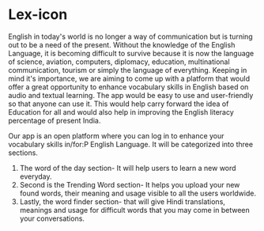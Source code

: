 # Lex-icon
English in today's world is no longer a way of  communication but is turning out to be a need of the present. Without the knowledge of the English Language, it is becoming difficult to survive because it is now the language of science, aviation, computers, diplomacy, education, multinational communication, tourism or simply the language of everything. Keeping in mind it's importance, we are aiming to come up with a platform that would offer a great opportunity to enhance vocabulary skills in English based on audio and textual learning. The app would be easy to use and user-friendly so that anyone can use it. This would help carry forward the idea of Education for all and would also help in improving the English literacy percentage of present India.

Our app is an open platform where you can log in to enhance your vocabulary skills in/for:P English Language. It will be categorized into three sections.
1. The word of the day section- It will help users to learn a new word everyday.
2. Second is the Trending Word section- It helps you upload your new found words, their meaning and usage visible to all the users worldwide.
3. Lastly, the word finder section- that will give Hindi translations, meanings and usage for difficult words that you may come in between your conversations.
